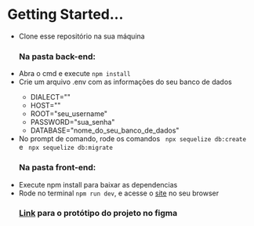 <h1>Getting Started...</h1>


<ul>
    <li>Clone esse repositório na sua máquina</li>
    <h3>Na pasta back-end:</h3>
    <li>Abra o cmd e execute <code>npm install</code></li>
    <li>Crie um arquivo .env com as informações do seu banco de dados</li>
        <ul>
            <li>DIALECT=""</li>
            <li>HOST=""</li>
            <li>ROOT="seu_username"</li>
            <li>PASSWORD="sua_senha"</li>
            <li>DATABASE="nome_do_seu_banco_de_dados"</li>
        </ul>
    <li>No prompt de comando, rode os comandos <code> npx sequelize db:create </code> e <code> npx sequelize db:migrate </code></li>
    <h3>Na pasta front-end:</h3>
    <li>Execute npm install para baixar as dependencias</li>
    <li>Rode no terminal <code>npm run dev</code>, e acesse o <a href="http://localhost:3000">site</a> no seu browser</li>
    <h3><a href="https://www.figma.com/file/GHPlaiqVDUVcRIa6Hbo30R/Elei%C3%A7%C3%B5es_Nadic?node-id=0%3A1">Link</a> para o protótipo do projeto no figma</h3>
    </ul>
    
        
    
    
